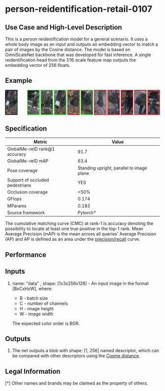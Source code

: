 # person-reidentification-retail-0107

## Use Case and High-Level Description

This is a person reidentification model for a general scenario. It uses a whole 
body image as an input and outputs an embedding vector to match a pair of images 
by the Cosine distance. The model is based on OmniScaleNet backbone that was 
developed for fast inference. A single reidentification head from the 1/16 scale 
feature map outputs the embedding vector of 256 floats.

## Example

![](./person-reidentification-retail-0107.jpg)

## Specification

| Metric                            | Value                                     |
|-----------------------------------|-------------------------------------------|
| GlobalMe-reID rank@1 accuracy     | 91.7                                      |
| GlobalMe-reID mAP                 | 63.4                                      |
| Pose coverage                     | Standing upright, parallel to image plane |
| Support of occluded pedestrians   | YES                                       |
| Occlusion coverage                | <50%                                      |
| GFlops                            | 0.174                                     |
| MParams                           | 0.183                                     |
| Source framework                  | Pytorch*                                  |

The cumulative matching curve (CMC) at rank-1 is accuracy denoting the possibility 
to locate at least one true positive in the top-1 rank.
Mean Average Precision (mAP) is the mean across all queries' Average Precision (AP) 
and AP is defined as an area under the 
[precision/recall](https://en.wikipedia.org/wiki/Precision_and_recall) curve.

## Performance

## Inputs

1. name: "data" , shape: [1x3x256x128] - An input image in the format [BxCxHxW],
   where:
    - B - batch size
    - C - number of channels
    - H - image height
    - W - image width

   The expected color order is BGR.

## Outputs

1. The net outputs a blob with shape: [1, 256] named descriptor, which can be 
compared with other descriptors using the 
[Cosine distance](https://en.wikipedia.org/wiki/Cosine_similarity).

## Legal Information
[*] Other names and brands may be claimed as the property of others.
